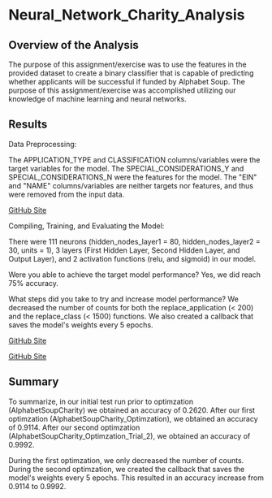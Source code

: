 # Neural_Network_Charity_Analysis

## Overview of the Analysis

The purpose of this assignment/exercise was to use the features in the provided dataset to create a binary classifier that is capable of predicting whether applicants will be successful if funded by Alphabet Soup.  The purpose of this assignment/exercise was accomplished utilizing our knowledge of machine learning and neural networks.

## Results

Data Preprocessing:

The APPLICATION_TYPE and CLASSIFICATION columns/variables were the target variables for the model.  The SPECIAL_CONSIDERATIONS_Y and SPECIAL_CONSIDERATIONS_N were the features for the model.  The "EIN" and "NAME" columns/variables are neither targets nor features, and thus were removed from the input data.

[GitHub Site](https://github.com/aparihar1984/Neural_Network_Charity_Analysis/blob/main/AlphabetSoupCharity.ipynb)

Compiling, Training, and Evaluating the Model:

There were 111 neurons (hidden_nodes_layer1 = 80, hidden_nodes_layer2 = 30, units = 1), 3 layers (First Hidden Layer, Second Hidden Layer, and Output Layer), and  2 activation functions (relu, and sigmoid) in our model.

Were you able to achieve the target model performance? Yes, we did reach 75% accuracy.

What steps did you take to try and increase model performance?  We decreased the number of counts for both the replace_application (< 200) and the replace_class       (< 1500) functions. We also created a callback that saves the model's weights every 5 epochs.

[GitHub Site](https://github.com/aparihar1984/Neural_Network_Charity_Analysis/blob/main/AlphabetSoupCharity_Optimzation.ipynb)

[GitHub Site](https://github.com/aparihar1984/Neural_Network_Charity_Analysis/blob/main/AlphabetSoupCharity_Optimzation_Trial_2.ipynb)


## Summary

To summarize, in our initial test run prior to optimzation (AlphabetSoupCharity) we obtained an accuracy of 0.2620.  After our first optimzation 
(AlphabetSoupCharity_Optimzation), we obtained an accuracy of 0.9114.  After our second optimzation (AlphabetSoupCharity_Optimzation_Trial_2), we obtained an accuracy of 0.9992.

During the first optimzation, we only decreased the number of counts.  During the second optimzation, we created the callback that saves the model's weights every 5 epochs.  This resulted in an accuracy increase from 0.9114 to 0.9992.
